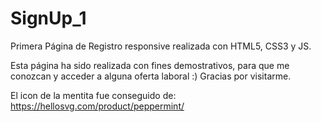 # SignUp_1
Primera Página de Registro responsive realizada con HTML5, CSS3 y JS.

Esta página ha sido realizada con fines demostrativos, para que me conozcan y acceder a alguna oferta laboral :)
Gracias por visitarme.

El icon de la mentita fue conseguido de: https://hellosvg.com/product/peppermint/

